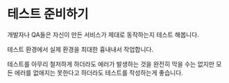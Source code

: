 # 테스트 준비하기

개발자나 QA들은 자신이 만든 서비스가 제대로 동작하는지 테스트 해봅니다.

테스트 환경에서 실제 환경을 최대한 흉내내서 작업합니다.

테스트를 아무리 철저하게 하더라도 에러가 발생하는 것을 완전히 막을 수는 없지만 모든 에러를 없애지는 못한다고 하더라도 테스트를 작성하는게 좋습니다.
